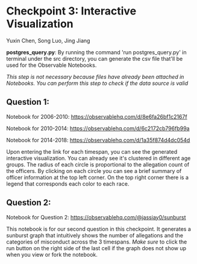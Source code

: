 # Checkpoint 3: Interactive Visualization
Yuxin Chen, Song Luo, Jing Jiang


**postgres_query.py**: By running the command 'run postgres_query.py' in terminal under the src directory, you can generate the csv file that'll be used for the Observable Notebooks. 

*This step is not necessary because files have already been attached in Notebooks. You can perform this step to check if the data source is valid*

## Question 1:

Notebook for 2006-2010: https://observablehq.com/d/8e6fa26bf1c2167f

Notebook for 2010-2014: https://observablehq.com/d/6c2172cb796fb99a

Notebook for 2014-2018: https://observablehq.com/d/1a35f874d4dc054d

Upon entering the link for each timespan, you can see the generated interactive visualization. You can already see it's clustered in different age groups. The radius of each circle is proportional to the allegation count of the officers. By clicking on each circle you can see a brief summary of officer information at the top left corner. On the top right corner there is a legend that corresponds each color to each race. 

## Question 2:

Notebook for Question 2: https://observablehq.com/@jassiay0/sunburst

This notebook is for our second question in this checkpoint. It generates a sunburst graph that intuitively shows the number of allegations and the categories of misconduct across the 3 timespans. *Make sure* to click the run button on the right side of the last cell if the graph does not show up when you view or fork the notebook.
